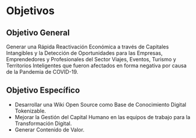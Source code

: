 # Objetivos

## Objetivo General

Generar una Rápida Reactivación Económica a través de Capitales Intangibles y la Detección de Oportunidades para las Empresas, Emprendedores y Profesionales del Sector Viajes, Eventos, Turismo y Territorios Inteligentes que fueron afectados en forma negativa por causa de la Pandemia de COVID-19.

## Objetivo Específico

* Desarrollar una Wiki Open Source como Base de Conocimiento Digital Tokenizable.
* Mejorar la Gestión del Capital Humano en las equipos de trabajo para la Transformación Digital.
* Generar Contenido de Valor.
